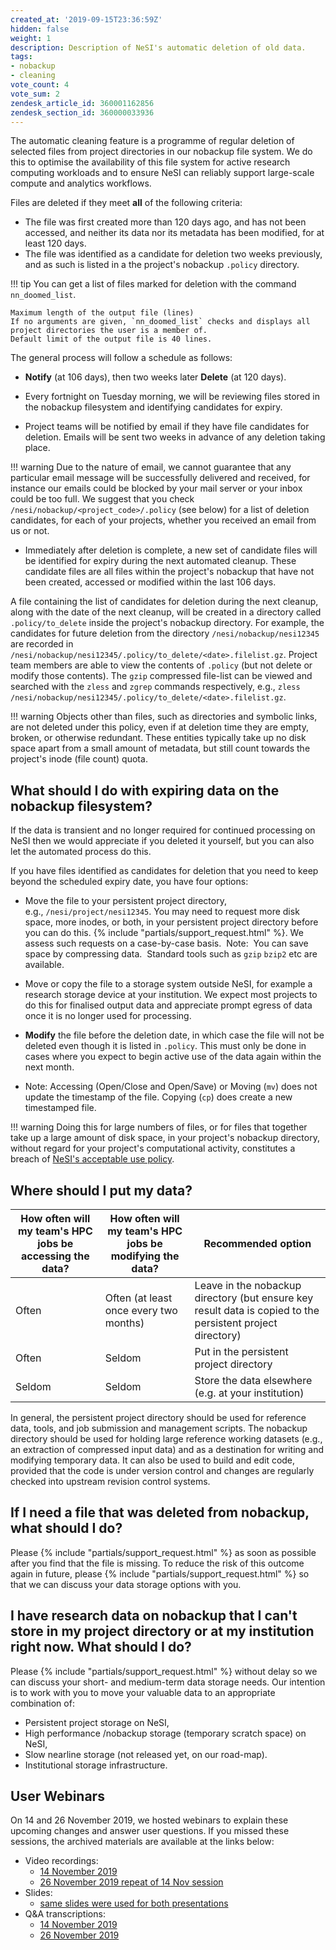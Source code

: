 ```yaml
---
created_at: '2019-09-15T23:36:59Z'
hidden: false
weight: 1
description: Description of NeSI's automatic deletion of old data.
tags:
- nobackup
- cleaning
vote_count: 4
vote_sum: 2
zendesk_article_id: 360001162856
zendesk_section_id: 360000033936
---
```


The automatic cleaning feature is a programme of regular deletion of
selected files from project directories in our nobackup file system.
We do this to optimise the availability of this file system for active
research computing workloads and to ensure NeSI can reliably support
large-scale compute and analytics workflows.

Files are deleted if they meet **all** of the following criteria:

- The file was first created more than 120 days ago, and has not been
    accessed, and neither its data nor its metadata has been modified,
    for at least 120 days.
- The file was identified as a candidate for deletion two weeks
    previously, and as such is listed in a the project's
    nobackup `.policy` directory.

!!! tip
     You can get a list of files marked for deletion with the command
     `nn_doomed_list`.

    Maximum length of the output file (lines)
    If no arguments are given, `nn_doomed_list` checks and displays all
    project directories the user is a member of. 
    Default limit of the output file is 40 lines. 

The general process will follow a schedule as follows:

- **Notify** (at 106 days), then two weeks later **Delete** (at 120
    days).

- Every fortnight on Tuesday morning, we will be reviewing files
    stored in the nobackup filesystem and identifying candidates for
    expiry.

- Project teams will be notified by email if they have file candidates
    for deletion. Emails will be sent two weeks in advance of any
    deletion taking place.

!!! warning
     Due to the nature of email, we cannot guarantee that any
     particular email message will be successfully delivered and
     received, for instance our emails could be blocked by your mail
     server or your inbox could be too full. We suggest that you check
     `/nesi/nobackup/<project_code>/.policy` (see below) for a list of
     deletion candidates, for each of your projects, whether you
     received an email from us or not.

- Immediately after deletion is complete, a new set of candidate files
  will be identified for expiry during the next automated cleanup.
  These candidate files are all files within the project's nobackup
  that have not been created, accessed or modified within the last 106
  days.

A file containing the list of candidates for deletion during the next
cleanup, along with the date of the next cleanup, will be created in a
directory called `.policy/to_delete` inside the project's nobackup
directory. For example, the candidates for future deletion from the
directory `/nesi/nobackup/nesi12345` are recorded in
`/nesi/nobackup/nesi12345/.policy/to_delete/<date>.filelist.gz`. Project
team members are able to view the contents of `.policy` (but not delete
or modify those contents). The `gzip` compressed file-list can be viewed
and searched with the `zless` and `zgrep` commands respectively, e.g.,
`zless /nesi/nobackup/nesi12345/.policy/to_delete/<date>.filelist.gz`.

!!! warning
     Objects other than files, such as directories and symbolic links, are
     not deleted under this policy, even if at deletion time they are
     empty, broken, or otherwise redundant. These entities typically take
     up no disk space apart from a small amount of metadata, but still
     count towards the project's inode (file count) quota.

## What should I do with expiring data on the nobackup filesystem?

If the data is transient and no longer required for continued processing
on NeSI then we would appreciate if you deleted it yourself, but you can
also let the automated process do this.

If you have files identified as candidates for deletion that you need to
keep beyond the scheduled expiry date, you have four options:

- Move the file to your persistent project directory,
    e.g., `/nesi/project/nesi12345`. You may need to request more disk
    space, more inodes, or both, in your persistent project directory
    before you can do this. {% include "partials/support_request.html" %}. We
    assess such requests on a case-by-case basis.  Note:  You can save
    space by compressing data.  Standard tools such as `gzip`
    `bzip2` etc are available.

- Move or copy the file to a storage system outside NeSI, for example
    a research storage device at your institution. We expect most
    projects to do this for finalised output data and appreciate prompt
    egress of data once it is no longer used for processing.

- **Modify** the file before the deletion date, in which case the file
    will not be deleted even though it is listed in `.policy`. This must
    only be done in cases where you expect to begin active use of the
    data again within the next month.

- Note: Accessing (Open/Close and Open/Save) or Moving (`mv`) does
    not update the timestamp of the file. Copying (`cp`) does create a
    new timestamped file.

!!! warning
     Doing this for large numbers of files, or for files that together
     take up a large amount of disk space, in your project's nobackup
     directory, without regard for your project's computational
     activity, constitutes a breach of
     [NeSI's acceptable use policy](https://www.nesi.org.nz/services/high-performance-computing/guidelines/acceptable-use-policy).

## Where should I put my data?

| How often will my team's HPC jobs be accessing the data? | How often will my team's HPC jobs be modifying the data? | Recommended option                                                                                         |
| -------------------------------------------------------- | -------------------------------------------------------- | ---------------------------------------------------------------------------------------------------------- |
| Often                                                    | Often (at least once every two months)                   | Leave in the nobackup directory (but ensure key result data is copied to the persistent project directory) |
| Often                                                    | Seldom                                                   | Put in the persistent project directory                                                                    |
| Seldom                                                   | Seldom                                                   | Store the data elsewhere (e.g. at your institution)                                                        |

In general, the persistent project directory should be used for
reference data, tools, and job submission and management scripts. The
nobackup directory should be used for holding large reference working
datasets (e.g., an extraction of compressed input data) and as a
destination for writing and modifying temporary data. It can also be
used to build and edit code, provided that the code is under version
control and changes are regularly checked into upstream revision control
systems.

## If I need a file that was deleted from nobackup, what should I do?

Please {% include "partials/support_request.html" %} as soon as
possible after you find that the file is missing.
To reduce the risk of this outcome again in future,
please {% include "partials/support_request.html" %} so that we
can discuss your data storage options with you.

## I have research data on nobackup that I can't store in my project directory or at my institution right now. What should I do?

Please {% include "partials/support_request.html" %} without delay
so we can discuss your short- and medium-term data storage needs. Our
intention is to work with you to move your valuable data to an
appropriate combination of:

- Persistent project storage on NeSI,
- High performance /nobackup storage (temporary scratch space) on NeSI,
- Slow nearline storage (not released yet, on our road-map).
- Institutional storage infrastructure.

## User Webinars

On 14 and 26 November 2019, we hosted webinars to explain these upcoming
changes and answer user questions. If you missed these sessions, the
archived materials are available at the links below:

- Video recordings:  
    - [14 November 2019](https://youtu.be/KPNNSwDJU7A)
    - [26 November 2019 repeat of 14 Nov session](https://youtu.be/iVTdlsiBTB4)
- Slides:  
    - [same slides were used for both presentations](https://drive.google.com/file/d/1kLwghsj9es8oMqdWj-VhUvaklW6JkrwO/view?usp=sharing)
- Q&A transcriptions:  
    - [14 November 2019](https://drive.google.com/file/d/1tImzibZ3DcN7QOttZEZoYsR43mEiS5KJ/view?usp=sharing)
    - [26 November 2019](https://drive.google.com/file/d/1OSb71hhZnjnU9xsRALcpYM485va7aUxK/view?usp=sharing)
